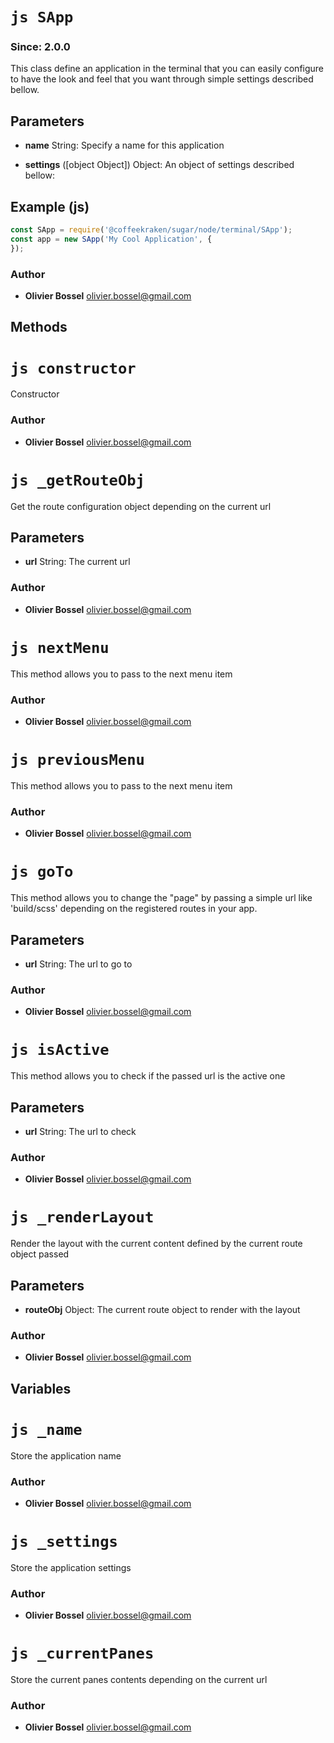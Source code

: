 


<!-- @namespace    sugar.node.terminal -->
<!-- @name    SApp -->

# ```js SApp ```
### Since: 2.0.0

This class define an application in the terminal that you can easily configure to have the look and feel that you want
through simple settings described bellow.

## Parameters

- **name**  String: Specify a name for this application

- **settings** ([object Object]) Object: An object of settings described bellow:



## Example (js)

```js
const SApp = require('@coffeekraken/sugar/node/terminal/SApp');
const app = new SApp('My Cool Application', {
});
```


### Author
- **Olivier Bossel** <a href="mailto:olivier.bossel@gmail.com">olivier.bossel@gmail.com</a> 


## Methods



<!-- @name    constructor -->

# ```js constructor ```


Constructor




### Author
- **Olivier Bossel** <a href="mailto:olivier.bossel@gmail.com">olivier.bossel@gmail.com</a> 




<!-- @name    _getRouteObj -->

# ```js _getRouteObj ```


Get the route configuration object depending on the current url

## Parameters

- **url**  String: The current url




### Author
- **Olivier Bossel** <a href="mailto:olivier.bossel@gmail.com">olivier.bossel@gmail.com</a> 




<!-- @name    nextMenu -->

# ```js nextMenu ```


This method allows you to pass to the next menu item




### Author
- **Olivier Bossel** <a href="mailto:olivier.bossel@gmail.com">olivier.bossel@gmail.com</a> 




<!-- @name    previousMenu -->

# ```js previousMenu ```


This method allows you to pass to the next menu item




### Author
- **Olivier Bossel** <a href="mailto:olivier.bossel@gmail.com">olivier.bossel@gmail.com</a> 




<!-- @name    goTo -->

# ```js goTo ```


This method allows you to change the "page" by passing a simple url like 'build/scss' depending on the registered routes in your app.

## Parameters

- **url**  String: The url to go to




### Author
- **Olivier Bossel** <a href="mailto:olivier.bossel@gmail.com">olivier.bossel@gmail.com</a> 




<!-- @name    isActive -->

# ```js isActive ```


This method allows you to check if the passed url is the active one

## Parameters

- **url**  String: The url to check




### Author
- **Olivier Bossel** <a href="mailto:olivier.bossel@gmail.com">olivier.bossel@gmail.com</a> 




<!-- @name    _renderLayout -->

# ```js _renderLayout ```


Render the layout with the current content defined by the current route object passed

## Parameters

- **routeObj**  Object: The current route object to render with the layout




### Author
- **Olivier Bossel** <a href="mailto:olivier.bossel@gmail.com">olivier.bossel@gmail.com</a> 


## Variables



<!-- @name    _name -->

# ```js _name ```


Store the application name



### Author
- **Olivier Bossel** <a href="mailto:olivier.bossel@gmail.com">olivier.bossel@gmail.com</a> 




<!-- @name    _settings -->

# ```js _settings ```


Store the application settings



### Author
- **Olivier Bossel** <a href="mailto:olivier.bossel@gmail.com">olivier.bossel@gmail.com</a> 




<!-- @name    _currentPanes -->

# ```js _currentPanes ```


Store the current panes contents depending on the current url



### Author
- **Olivier Bossel** <a href="mailto:olivier.bossel@gmail.com">olivier.bossel@gmail.com</a> 

